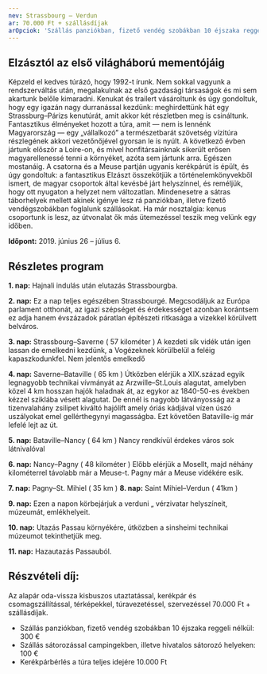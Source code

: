 ```yaml
---
nev: Strassbourg – Verdun
ar: 70.000 Ft + szállásdíjak
arOpciok: 'Szállás panziókban, fizető vendég szobákban 10 éjszaka reggeli nélkül: 300 € <br/> Szállás sátorozással campingekben, illetve hivatalos sátorozó helyeken: 100 €'
---
```

## Elzásztól az első világháború mementójáig

Képzeld el kedves túrázó, hogy 1992-t írunk. Nem sokkal vagyunk a rendszerváltás után, megalakulnak az első gazdasági társaságok és mi sem akartunk belőle kimaradni. Kenukat és trailert vásároltunk és úgy gondoltuk, hogy egy igazán nagy durranással kezdünk: meghirdettünk hát egy Strassburg–Párizs kenutúrát, amit akkor két részletben meg is csináltunk. Fantasztikus élményeket hozott a túra, amit — nem is lennénk Magyarország — egy „vállalkozó” a természetbarát szövetség vízitúra részlegének akkori vezetőnőjével gyorsan le is nyúlt. A következő évben jártunk először a Loire-on, és mivel honfitársainknak sikerült erősen magyarellenessé tenni a környéket, azóta sem jártunk arra.
Egészen mostanáig. A csatorna és a Meuse partján ugyanis kerékpárút is épült, és úgy gondoltuk: a fantasztikus Elzászt összekötjük a történelemkönyvekből ismert, de magyar csoportok által kevésbé járt helyszínnel, és reméljük, hogy ott nyugaton a helyzet nem változatlan. Mindenesetre a sátras táborhelyek mellett akinek igénye lesz rá panziókban, illetve fizető vendégszobákban foglalunk szállásokat. Ha már nosztalgia: kenus csoportunk is lesz, az útvonalat ők más ütemezéssel teszik meg velünk egy időben.

**Időpont:** 2019. június 26 – július 6.


## Részletes program

**1. nap:** Hajnali indulás után elutazás Strassbourgba.

**2. nap:** Ez a nap teljes egészében Strassbourgé. Megcsodáljuk az Európa parlament otthonát, az igazi szépséget és érdekességet azonban korántsem ez adja hanem évszázadok páratlan építészeti ritkasága a vizekkel körülvett belváros.

**3. nap:** Strassbourg–Saverne ( 57 kilométer ) A kezdeti sík vidék után igen lassan de emelkedni kezdünk, a Vogézeknek körülbelül a feléig kapaszkodunkfel. Nem jelentős emelkedő

**4. nap:** Saverne–Bataville ( 65 km ) Útközben elérjük a XIX.század egyik legnagyobb technikai vívmányát az Arzwille–St.Louis alagutat, amelyben közel 4 km hosszan hajók haladnak át, az egykor az 1840-50-es években kézzel sziklába vésett alagutat. De ennél is nagyobb látványosság az a tizenvalahány zsilipet kiváltó hajólift amely óriás kádjával vízen úszó uszályokat emel gellérthegynyi magasságba. Ezt követően Bataville-ig már lefelé lejt az út.

**5. nap:** Bataville–Nancy ( 64 km ) Nancy rendkívül érdekes város sok látnivalóval

**6. nap:** Nancy–Pagny ( 48 kilométer ) Előbb elérjük a Mosellt, majd néhány kilométerrel távolabb már a Meuse-t. Pagny már a Meuse vidékére esik.

**7. nap:** Pagny–St. Mihiel ( 35 km )
**8. nap:** Saint Mihiel–Verdun ( 41km )

**9. nap:** Ezen a napon körbejárjuk a verduni „ vérzivatar helyszíneit, múzeumát, emlékhelyeit.

**10. nap:** Utazás Passau környékére, útközben a sinsheimi technikai múzeumot tekinthetjük meg.

**11. nap:** Hazautazás Passauból.


## Részvételi díj:

Az alapár oda-vissza kisbuszos utaztatással, kerékpár és csomagszállítással, térképekkel, túravezetéssel, szervezéssel 70.000 Ft + szállásdíjak.
* Szállás panziókban, fizető vendég szobákban 10 éjszaka reggeli nélkül: 300 €
* Szállás sátorozással campingekben, illetve hivatalos sátorozó helyeken: 100 €
* Kerékpárbérlés a túra teljes idejére 10.000 Ft

